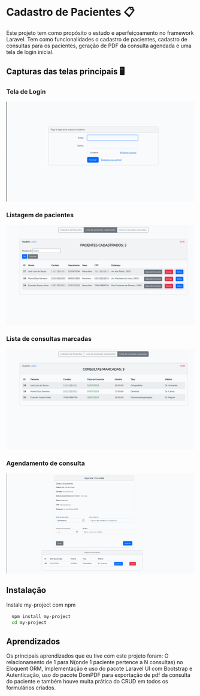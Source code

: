 # Cadastro de Pacientes 📋
Este projeto tem como propósito o estudo e aperfeiçoamento no framework Laravel.
Tem como funcionalidades o cadastro de pacientes, cadastro de consultas para os pacientes, geração de PDF da consulta agendada e uma tela de login inicial.



## Capturas das telas principais 🖥️
### Tela de Login
![Tela de Login](public/images/tela_login.png)

### Listagem de pacientes
![Listagem de pacientes](public/images/lista_pacientes.png)

### Lista de consultas marcadas
![Lista de consultas marcadas](public/images/consultas_marcadas.png)

### Agendamento de consulta
![Agendamento de consulta](public/images/agendar_consulta.png)



## Instalação

Instale my-project com npm

```bash
  npm install my-project
  cd my-project
```
    
## Aprendizados

Os principais aprendizados que eu tive com este projeto foram: O relacionamento de 1 para N(onde 1 paciente pertence a N consultas) no Eloquent ORM, Implementação e uso do pacote Laravel UI com Bootstrap e Autenticação, uso do pacote DomPDF para exportação de pdf da consulta do paciente e também houve muita prática do CRUD em todos os formulários criados.
